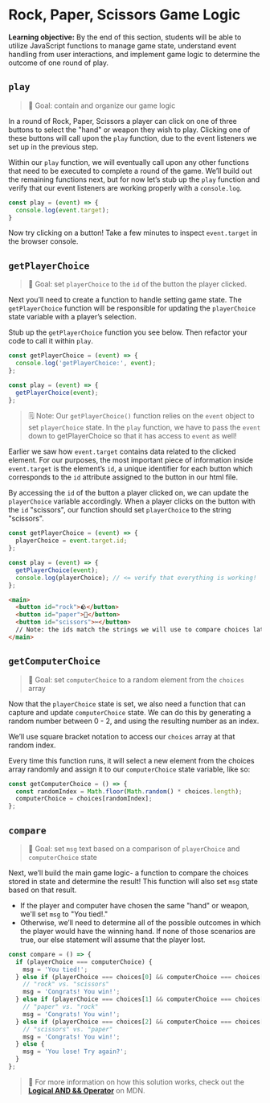 <h1>
  <span class="headline">Rock, Paper, Scissors</span>
  <span class="subhead">Game Logic</span>
</h1>

**Learning objective:** By the end of this section, students will be able to utilize JavaScript functions to manage game state, understand event handling from user interactions, and implement game logic to determine the outcome of one round of play.

## `play`

> 🥅 Goal: contain and organize our game logic

In a round of Rock, Paper, Scissors a player can click on one of three buttons to select the "hand" or weapon they wish to play. Clicking one of these buttons will call upon the `play` function, due to the event listeners we set up in the previous step.

Within our `play` function, we will eventually call upon any other functions that need to be executed to complete a round of the game. We’ll build out the remaining functions next, but for now let’s stub up the `play` function and verify that our event listeners are working properly with a `console.log`.

```js
const play = (event) => {
  console.log(event.target);
}
```

Now try clicking on a button! Take a few minutes to inspect `event.target` in the browser console.

## `getPlayerChoice`

> 🥅 Goal: set `playerChoice` to the `id` of the button the player clicked.

Next you’ll need to create a function to handle setting game state. The `getPlayerChoice` function will be responsible for updating the `playerChoice` state variable with a player’s selection.

Stub up the `getPlayerChoice` function you see below. Then refactor your code to call it within `play`.

```js
const getPlayerChoice = (event) => {
  console.log('getPlayerChoice:', event);
};

const play = (event) => {
  getPlayerChoice(event);
};
```

> 🗒️ Note: Our `getPlayerChoice()` function relies on the `event` object to set `playerChoice` state. In the `play` function, we have to pass the `event` down to getPlayerChoice so that it has access to `event` as well!

Earlier we saw how `event.target` contains data related to the clicked element. For our purposes, the most important piece of information inside `event.target` is the element’s `id`, a unique identifier for each button which corresponds to the `id` attribute assigned to the button in our html file.

By accessing the `id` of the button a player clicked on, we can update the `playerChoice` variable accordingly. When a player clicks on the button with the `id` "scissors", our function should set `playerChoice` to the string "scissors".

```js
const getPlayerChoice = (event) => {
  playerChoice = event.target.id;
};

const play = (event) => {
  getPlayerChoice(event);
  console.log(playerChoice); // <= verify that everything is working!
};
```

```html
<main>
  <button id="rock">🪨</button>
  <button id="paper">📄</button>
  <button id="scissors">✂️</button>
  // Note: the ids match the strings we will use to compare choices later
</main>
```

## `getComputerChoice`

> 🥅 Goal: set `computerChoice` to a random element from the `choices` array

Now that the `playerChoice` state is set, we also need a function that can capture and update `computerChoice` state. We can do this by generating a random number between 0 - 2, and using the resulting number as an index.

We’ll use square bracket notation to access our `choices` array at that random index.

Every time this function runs, it will select a new element from the choices array randomly and assign it to our `computerChoice` state variable, like so:

```js
const getComputerChoice = () => {
  const randomIndex = Math.floor(Math.random() * choices.length);
  computerChoice = choices[randomIndex];
};
```

## `compare`

> 🥅 Goal: set `msg` text based on a comparison of `playerChoice` and `computerChoice` state

Next, we’ll build the main game logic- a function to compare the choices stored in state and determine the result! This function will also set `msg` state based on that result.

- If the player and computer have chosen the same "hand" or weapon, we'll set `msg` to "You tied!."
- Otherwise, we’ll need to determine all of the possible outcomes in which the player would have the winning hand. If none of those scenarios are true, our else statement will assume that the player lost.

```js
const compare = () => {
  if (playerChoice === computerChoice) {
    msg = 'You tied!';
  } else if (playerChoice === choices[0] && computerChoice === choices[2]) { 
    // "rock" vs. "scissors"
    msg = 'Congrats! You win!';
  } else if (playerChoice === choices[1] && computerChoice === choices[0]) { 
    // "paper" vs. "rock"
    msg = 'Congrats! You win!';
  } else if (playerChoice === choices[2] && computerChoice === choices[1]) { 
    // "scissors" vs. "paper"
    msg = 'Congrats! You win!';
  } else {
    msg = 'You lose! Try again?';
  }
};
```

> 🧠 For more information on how this solution works, check out the [**Logical AND && Operator**](https://developer.mozilla.org/en-US/docs/Web/JavaScript/Reference/Operators/Logical_AND) on MDN.

